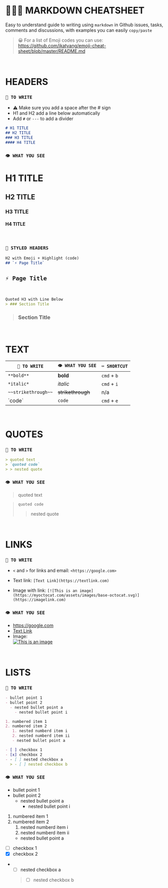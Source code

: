 # 👨🏻‍🏫 MARKDOWN CHEATSHEET
Easy to understand guide to writing using `markdown` in Github issues, tasks, comments and discussions, with examples you can easily `copy/paste`

> 😀 For a list of Emoji codes you can use:
> <https://github.com/ikatyang/emoji-cheat-sheet/blob/master/README.md>

&nbsp;
# HEADERS

### `📝 TO WRITE`
- ⚠️ Make sure you add a space after the # sign
- H1 and H2 add a line below automatically
- Add `#` or `---` to add a divider

```markdown
# H1 TITLE
## H2 TITLE
### H3 TITLE
#### H4 TITLE
```

### `👁️ WHAT YOU SEE`

# H1 TITLE
## H2 TITLE
### H3 TITLE
#### H4 TITLE

&nbsp;
### `🎨 STYLED HEADERS`

```markdown
H2 with Emoji + Highlight (code)
## `⚡️ Page Title`
```
 ## `⚡️ Page Title`

&nbsp;

```markdown
Quoted H3 with Line Below
> ### Section Title
```

> ### Section Title


&nbsp;
<br>

# TEXT

`📝 TO WRITE`  | `👁️ WHAT YOU SEE` | `⌨️ SHORTCUT`
------------- | ------------- | -------------
`**bold**`  | **bold** | `cmd` + `b`
`*italic*`  | *italic* | `cmd` + `i`
`~~strikethrough~~`  | ~~strikethrough~~ | n/a
\`code`  | `code` | `cmd` + `e`

&nbsp;
<br>

# QUOTES

### `📝 TO WRITE`
```markdown
> quoted text
> `quoted code`
> > nested quote
```

### `👁️ WHAT YOU SEE`
> quoted text
&nbsp;

> `quoted code`
> > nested quote

&nbsp;
<br>

# LINKS

### `📝 TO WRITE`
- `<` and `>` for links and email:
`<https://google.com>`

- Text link:
`[Text Link](https://textlink.com)`

- Image with link: `[![This is an image](https://myoctocat.com/assets/images/base-octocat.svg)](https://imagelink.com)`

### `👁️ WHAT YOU SEE`
- <https://google.com>
- [Text Link](https://textlink.com)
- Image:<br>
[![This is an image](https://myoctocat.com/assets/images/base-octocat.svg)](https://imagelink.com)

&nbsp;
<br>

# LISTS

### `📝 TO WRITE`
```markdown
- bullet point 1
- bullet point 2
  - nested bullet point a
    - nested bullet point i

1. numbered item 1
2. numbered item 2
   1. nested numberd item i
   2. nested numberd item ii
   - nested bullet point a

- [ ] checkbox 1
- [x] checkbox 2
- - [ ] nested checkbox a
  > - [ ] nested checkbox b
```

### `👁️ WHAT YOU SEE`

- bullet point 1
- bullet point 2
  - nested bullet point a
    - nested bullet point i

1. numbered item 1
2. numbered item 2
   1. nested numberd item i
   2. nested numberd item ii
   - nested bullet point a

- [ ] checkbox 1
- [x] checkbox 2
- - [ ] nested checkbox a
  > - [ ] nested checkbox b
